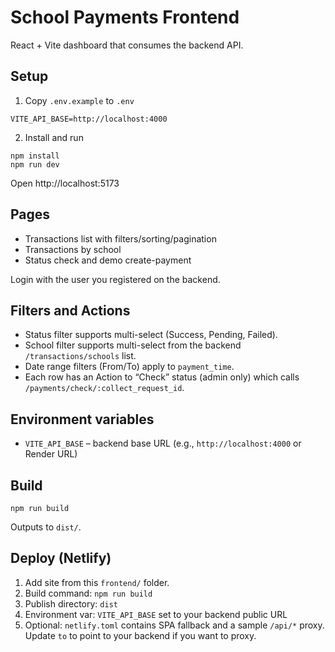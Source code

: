 # School Payments Frontend

React + Vite dashboard that consumes the backend API.

## Setup

1. Copy `.env.example` to `.env`
```
VITE_API_BASE=http://localhost:4000
```

2. Install and run
```
npm install
npm run dev
```

Open http://localhost:5173

## Pages
- Transactions list with filters/sorting/pagination
- Transactions by school
- Status check and demo create-payment

Login with the user you registered on the backend.

## Filters and Actions
- Status filter supports multi-select (Success, Pending, Failed).
- School filter supports multi-select from the backend `/transactions/schools` list.
- Date range filters (From/To) apply to `payment_time`.
- Each row has an Action to “Check” status (admin only) which calls `/payments/check/:collect_request_id`.

## Environment variables
- `VITE_API_BASE` – backend base URL (e.g., `http://localhost:4000` or Render URL)

## Build
```
npm run build
```
Outputs to `dist/`.

## Deploy (Netlify)
1. Add site from this `frontend/` folder.
2. Build command: `npm run build`
3. Publish directory: `dist`
4. Environment var: `VITE_API_BASE` set to your backend public URL
5. Optional: `netlify.toml` contains SPA fallback and a sample `/api/*` proxy. Update `to` to point to your backend if you want to proxy.

